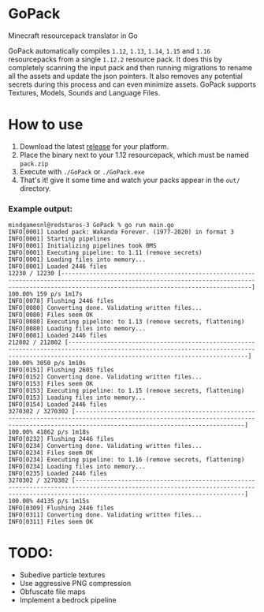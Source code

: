 # GoPack
Minecraft resourcepack translator in Go

GoPack automatically compiles `1.12`, `1.13`, `1.14`, `1.15` and `1.16` resourcepacks from a single `1.12.2` resource pack. It does this by completely scanning the input pack and then running migrations to rename all the assets and update the json pointers. It also removes any potential secrets during this process and can even minimize assets. GoPack supports Textures, Models, Sounds and Language Files. 

# How to use
1. Download the latest [release](https://github.com/Mindgamesnl/GoPack/releases) for your platform.
2. Place the binary next to your 1.12 resourcepack, which must be named `pack.zip`
3. Execute with `./GoPack` or `./GoPack.exe`
4. That's it! give it some time and watch your packs appear in the `out/` directory.

### Example output:
```
mindgamesnl@redstaros-3 GoPack % go run main.go
INFO[0001] Loaded pack: Wakanda Forever. (1977-2020) in format 3 
INFO[0001] Starting pipelines                           
INFO[0001] Initializing pipelines took 0MS              
INFO[0001] Executing pipeline: to 1.11 (remove secrets) 
INFO[0001] Loading files into memory...                 
INFO[0001] Loaded 2446 files                            
12230 / 12230 [--------------------------------------------------------------------------------------------------------------------------------------------------------------------------------------------------] 100.00% 159 p/s 1m17s
INFO[0078] Flushing 2446 files                          
INFO[0080] Converting done. Validating written files... 
INFO[0080] Files seem OK                                
INFO[0080] Executing pipeline: to 1.13 (remove secrets, flattening) 
INFO[0080] Loading files into memory...                 
INFO[0081] Loaded 2446 files                            
212802 / 212802 [-----------------------------------------------------------------------------------------------------------------------------------------------------------------------------------------------] 100.00% 3050 p/s 1m10s
INFO[0151] Flushing 2605 files                          
INFO[0152] Converting done. Validating written files... 
INFO[0153] Files seem OK                                
INFO[0153] Executing pipeline: to 1.15 (remove secrets, flattening) 
INFO[0153] Loading files into memory...                 
INFO[0154] Loaded 2446 files                            
3270302 / 3270302 [--------------------------------------------------------------------------------------------------------------------------------------------------------------------------------------------] 100.00% 41862 p/s 1m18s
INFO[0232] Flushing 2446 files                          
INFO[0234] Converting done. Validating written files... 
INFO[0234] Files seem OK                                
INFO[0234] Executing pipeline: to 1.16 (remove secrets, flattening) 
INFO[0234] Loading files into memory...                 
INFO[0235] Loaded 2446 files                            
3270302 / 3270302 [--------------------------------------------------------------------------------------------------------------------------------------------------------------------------------------------] 100.00% 44135 p/s 1m15s
INFO[0309] Flushing 2446 files                          
INFO[0311] Converting done. Validating written files... 
INFO[0311] Files seem OK
``` 

# TODO:
- Subedive particle textures
- Use aggressive PNG compression
- Obfuscate file maps
- Implement a bedrock pipeline